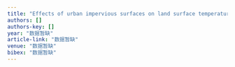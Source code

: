 ```yaml
---
title: "Effects of urban impervious surfaces on land surface temperatures: Spatial scale dependence, temporal variations, and bioclimatic modulation"
authors: []
authors-key: []
year: "数据暂缺"
article-link: "数据暂缺"
venue: "数据暂缺"
bibex: "数据暂缺"
---
```

